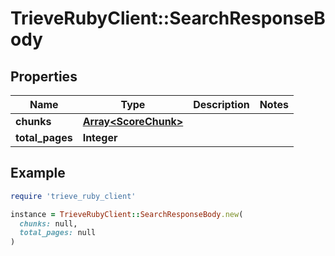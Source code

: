 # TrieveRubyClient::SearchResponseBody

## Properties

| Name | Type | Description | Notes |
| ---- | ---- | ----------- | ----- |
| **chunks** | [**Array&lt;ScoreChunk&gt;**](ScoreChunk.md) |  |  |
| **total_pages** | **Integer** |  |  |

## Example

```ruby
require 'trieve_ruby_client'

instance = TrieveRubyClient::SearchResponseBody.new(
  chunks: null,
  total_pages: null
)
```

